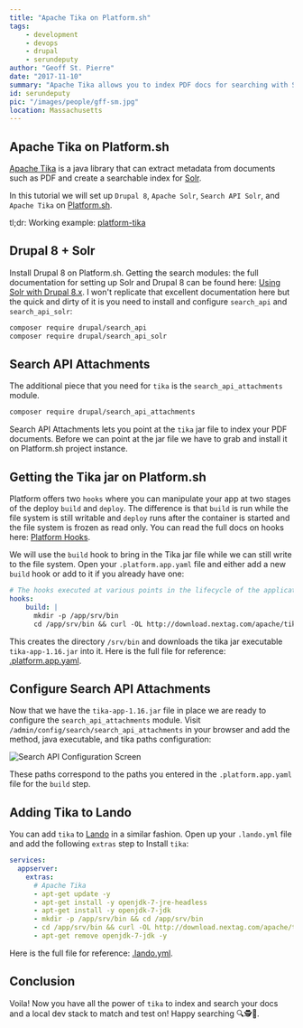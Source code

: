```yaml
---
title: "Apache Tika on Platform.sh"
tags:
    - development
    - devops
    - drupal
    - serundeputy
author: "Geoff St. Pierre"
date: "2017-11-10"
summary: "Apache Tika allows you to index PDF docs for searching with Solr."
id: serundeputy
pic: "/images/people/gff-sm.jpg"
location: Massachusetts
---
```


Apache Tika on Platform.sh
--------------------------

[Apache Tika](https://tika.apache.org/) is a java library that can extract metadata from documents such as PDF and create a searchable index for [Solr](http://lucene.apache.org/solr/).

In this tutorial we will set up `Drupal 8`, `Apache Solr`, `Search API Solr`, and `Apache Tika` on [Platform.sh](https://platform.sh).

tl;dr: Working example: [platform-tika](https://github.com/thinktandem/platform-tika)

Drupal 8 + Solr
---------------

Install Drupal 8 on Platform.sh. Getting the search modules: the full documentation for setting up Solr and Drupal 8 can be found here: [Using Solr with Drupal 8.x](https://docs.platform.sh/frameworks/drupal8/solr.html). I won't replicate that excellent documentation here but the quick and dirty of it is you need to install and configure `search_api` and `search_api_solr`:

```bash
composer require drupal/search_api
composer require drupal/search_api_solr
```

Search API Attachments
----------------------

The additional piece that you need for `tika` is the `search_api_attachments` module.

```bash
composer require drupal/search_api_attachments
```

Search API Attachments lets you point at the `tika` jar file to index your PDF documents. Before we can point at the jar file we have to grab and install it on Platform.sh project instance.

Getting the Tika jar on Platform.sh
-----------------------------------

Platform offers two `hooks` where you can manipulate your app at two stages of the deploy `build` and `deploy`.  The difference is that `build` is run while the file system is still writable and `deploy` runs after the container is started and the file system is frozen as read only. You can read the full docs on hooks here: [Platform Hooks](https://docs.platform.sh/configuration/app/build.html#hooks).

We will use the `build` hook to bring in the Tika jar file while we can still write to the file system. Open your `.platform.app.yaml` file and either add a new `build` hook or add to it if you already have one:

```yaml
# The hooks executed at various points in the lifecycle of the application.
hooks:
    build: |
      mkdir -p /app/srv/bin
      cd /app/srv/bin && curl -OL http://download.nextag.com/apache/tika/tika-app-1.16.jar
```

This creates the directory `/srv/bin` and downloads the tika jar executable `tika-app-1.16.jar` into it. Here is the full file for reference: [.platform.app.yaml](https://github.com/thinktandem/platform-tika/blob/master/.platform.app.yaml).

Configure Search API Attachments
--------------------------------

Now that we have the `tika-app-1.16.jar` file in place we are ready to configure the `search_api_attachments` module. Visit `/admin/config/search/search_api_attachments` in your browser and add the method, java executable, and tika paths configuration:

<img src="/images/articles/tika/tika-config.jpg" alt="Search API Configuration Screen" />

These paths correspond to the paths you entered in the `.platform.app.yaml` file for the `build` step.

Adding Tika to Lando
--------------------

You can add `tika` to [Lando](https://docs.devwithlando.io) in a similar fashion. Open up your `.lando.yml` file and add the following `extras` step to Install `tika`:

```yaml
services:
  appserver:
    extras:
      # Apache Tika
      - apt-get update -y
      - apt-get install -y openjdk-7-jre-headless
      - apt-get install -y openjdk-7-jdk
      - mkdir -p /app/srv/bin && cd /app/srv/bin
      - cd /app/srv/bin && curl -OL http://download.nextag.com/apache/tika/tika-app-1.16.jar
      - apt-get remove openjdk-7-jdk -y
```

Here is the full file for reference: [.lando.yml](https://github.com/thinktandem/platform-tika/blob/master/.lando.yml).

Conclusion
----------

Voila! Now you have all the power of `tika` to index and search your docs and a local dev stack to match and test on! Happy searching 🔍🕵🔎.
